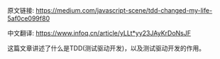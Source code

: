 原文链接: https://medium.com/javascript-scene/tdd-changed-my-life-5af0ce099f80

中文翻译: https://www.infoq.cn/article/yLLt*yy23JAyKrDoNsJF

这篇文章讲述了什么是TDD(测试驱动开发)，以及测试驱动开发的作用。
